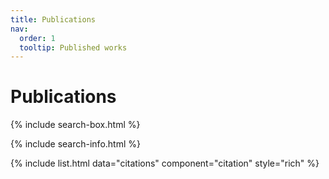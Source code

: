 ```yaml
---
title: Publications
nav:
  order: 1
  tooltip: Published works
---
```


# Publications


{% include search-box.html %}

{% include search-info.html %}

{% include list.html data="citations" component="citation" style="rich" %}
